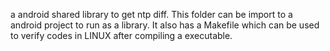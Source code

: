 a android shared library to get ntp diff.
This folder can be import to a android project to run as a library. It also has a Makefile which can be used to verify codes in LINUX after compiling a executable.
